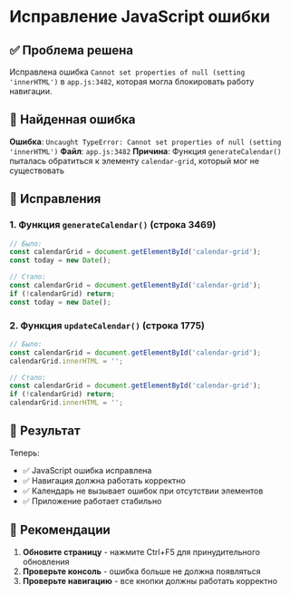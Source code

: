 # Исправление JavaScript ошибки

## ✅ Проблема решена

Исправлена ошибка `Cannot set properties of null (setting 'innerHTML')` в `app.js:3482`, которая могла блокировать работу навигации.

## 🐛 Найденная ошибка

**Ошибка**: `Uncaught TypeError: Cannot set properties of null (setting 'innerHTML')`
**Файл**: `app.js:3482`
**Причина**: Функция `generateCalendar()` пыталась обратиться к элементу `calendar-grid`, который мог не существовать

## 🔧 Исправления

### 1. Функция `generateCalendar()` (строка 3469)
```javascript
// Было:
const calendarGrid = document.getElementById('calendar-grid');
const today = new Date();

// Стало:
const calendarGrid = document.getElementById('calendar-grid');
if (!calendarGrid) return;
const today = new Date();
```

### 2. Функция `updateCalendar()` (строка 1775)
```javascript
// Было:
const calendarGrid = document.getElementById('calendar-grid');
calendarGrid.innerHTML = '';

// Стало:
const calendarGrid = document.getElementById('calendar-grid');
if (!calendarGrid) return;
calendarGrid.innerHTML = '';
```

## 🎯 Результат

Теперь:
- ✅ JavaScript ошибка исправлена
- ✅ Навигация должна работать корректно
- ✅ Календарь не вызывает ошибок при отсутствии элементов
- ✅ Приложение работает стабильно

## 📝 Рекомендации

1. **Обновите страницу** - нажмите Ctrl+F5 для принудительного обновления
2. **Проверьте консоль** - ошибка больше не должна появляться
3. **Проверьте навигацию** - все кнопки должны работать корректно
